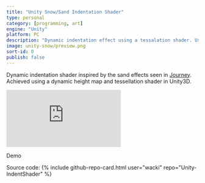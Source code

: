 ```yaml
---
title: "Unity Snow/Sand Indentation Shader"
type: personal
category: [programming, art]
engine: "Unity"
platform: PC
description: "Dynamic indentation effect using a tessalation shader. Useful for sand and snow visualizations."
image: unity-snow/preview.png
sort-id: 0
publish: false
---
```


Dynamic indentation shader inspired by the sand effects seen in [Journey](https://en.wikipedia.org/wiki/Journey_(2012_video_game)). Achieved using a dynamic height map and tessellation shader in Unity3D.

<p>
    <div class="inline-image" style="display: block;"><div class="video-container">
        <iframe src="https://www.youtube.com/embed/WugpdLUP8A8" frameborder="0"></iframe>
        </div>      
        <p>Demo</p>
    </div>
</p>

Source code:
{% include github-repo-card.html user="wacki" repo="Unity-IndentShader" %}  
